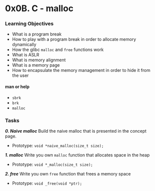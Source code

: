 # 0x0B. C - malloc

### Learning Objectives

- What is a program break
- How to play with a program break in order to allocate memory dynamically
- How the glibc `malloc` and `free` functions work
- What is ASLR
- What is memory alignment
- What is a memory page
- How to encapsulate the memory management in order to hide it from the user

#### man or help

- `sbrk`
- `brk`
- `malloc`

### Tasks

_**0. Naive malloc**_
Build the naive malloc that is presented in the concept page.

- Prototype: `void *naive_malloc(size_t size);`

_**1. malloc**_
Write you own `malloc` function that allocates space in the heap

- Prototype: `void *_malloc(size_t size);`

_**2. free**_
Write you own `free` function that frees a memory space

- Prototype: `void _free(void *ptr);`
